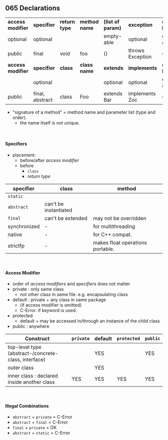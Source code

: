## 065 Declarations



| | | | | | | | 
---|---|---|---|---|--- |---
__access modifier__|__specifier__|__return type__|__method name__|__(list of param)__|__exception__|__{method body}__
optional | optional | |   | empty-able | optional | empty-able
public | final | void | foo | () | throws Exception | {int i=0;}
__access modifier__|__specifier__| __class__ | __class name__ |__extends__|__implements__|__{class body}__
| | optional | | | optional | optional |empty-able
public | final, abstract | class | Foo  | extends Bar| implements Zoc | {int i=0;}
    
* "signature of a method" = method name and parameter list (type and order).
    * the name itself is not unique.
    
<br>

#### Specifiers
* placement:
    * before/after _access modifier_
    * before 
        * `class`
        * _return type_

| specifier| class| method |
---|---|---|
`static` | 
`abstract` | can't be instantiated | 
`final` | can't be extended | may not be overridden
synchronized | - | for multithreading
native | - |  for C++ compat.
strictfp | - |  makes float operations portable.

<br>

#### Access Modifier
* order of _access modifiers_ and _specifiers_ does not matter
* private : only same class
    * not other class in same file. e.g. encapsulating class
* default : private + any class in same package 
    * (if access modifier is omitted)
    * C-Error: if keyword is used.
* protected
    * default + may be accessed in/through an instance of the child class
* public : anywhere

Construct | `private` | default | `protected` | `public`
---|---|---|---|---
top-level type (abstract-/concrete-class, interface)| | YES | | YES
outer class |  | YES |
inner class : declared inside another class | YES | YES | YES | YES
 
<br>

#### Illegal Combinations
* `abstract` + `private` = C-Error
* `abstract` + `final` = C-Error
* `final` + `private` = OK
* `abstract` + `static` = C-Error